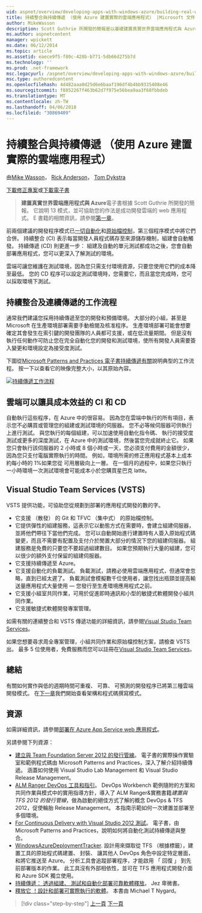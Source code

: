 ```yaml
---
uid: aspnet/overview/developing-apps-with-windows-azure/building-real-world-cloud-apps-with-windows-azure/continuous-integration-and-continuous-delivery
title: 持續整合與持續傳遞 （使用 Azure 建置實際的雲端應用程式） |Microsoft 文件
author: MikeWasson
description: Scott Guthrie 所開發的簡報是以基礎建置真實世界雲端應用程式與 Azure 的電子書。 它說明 13 模式和做法，他可以...
ms.author: aspnetcontent
manager: wpickett
ms.date: 06/12/2014
ms.topic: article
ms.assetid: eaece9f5-f80c-428b-b771-5db66d275b7d
ms.technology: ''
ms.prod: .net-framework
msc.legacyurl: /aspnet/overview/developing-apps-with-windows-azure/building-real-world-cloud-apps-with-windows-azure/continuous-integration-and-continuous-delivery
msc.type: authoredcontent
ms.openlocfilehash: 4d482aaa0d25d6e6baaf196df4b4bb9335408e46
ms.sourcegitcommit: f8852267f463b62d7f975e56bea9aa3f68fbbdeb
ms.translationtype: MT
ms.contentlocale: zh-TW
ms.lasthandoff: 04/06/2018
ms.locfileid: "30869409"
---
```

<a name="continuous-integration-and-continuous-delivery-building-real-world-cloud-apps-with-azure"></a>持續整合與持續傳遞 （使用 Azure 建置實際的雲端應用程式）
====================
由[Mike Wasson](https://github.com/MikeWasson)， [Rick Anderson](https://github.com/Rick-Anderson)， [Tom Dykstra](https://github.com/tdykstra)

[下載修正專案](http://code.msdn.microsoft.com/Fix-It-app-for-Building-cdd80df4)或[下載電子書](http://blogs.msdn.com/b/microsoft_press/archive/2014/07/23/free-ebook-building-cloud-apps-with-microsoft-azure.aspx)

> **建置真實世界雲端應用程式與 Azure**電子書根據 Scott Guthrie 所開發的簡報。 它說明 13 模式，並可協助您的作法是成功開發雲端的 web 應用程式。 E 書籍的相關資訊，請參閱[第一章](introduction.md)。


前兩個建議的開發程序模式已[一切自動化](automate-everything.md)和[原始檔控制](source-control.md)，第三個程序模式中將它們合併。 持續整合 (CI) 表示每當開發人員程式碼存至來源儲存機制，組建會自動觸發。 持續傳遞 (CD) 則更進一步： 組建及自動的單元測試都成功之後，您會自動部署應用程式，您可以更深入了解測試的環境。

雲端可讓您維護在測試環境，因為您只需支付環境資源，只要您使用它們的成本降至最低。 您的 CD 程序可以設定測試環境時，您需要它，而且當您完成時，您可以採取環境下測試。

## <a name="continuous-integration-and-continuous-delivery-workflow"></a>持續整合及連續傳遞的工作流程

通常我們建議您採用持續傳遞至您的開發和預備環境。 大部分的小組，甚至是 Microsoft 在生產環境部署需要手動檢閱及核准程序。 生產環境部署可能會想要確定其會發生在索引鍵的開發團隊的人員都可支援，或在低流量期間。 但是沒有執行任何動作可防止您在完全自動化您的開發和測試環境，使所有開發人員需要簽入變更和環境設定為接受度測試。

下圖從[Microsoft Patterns and Practices 電子書持續傳遞有關](http://aka.ms/ReleasePipeline)說明典型的工作流程。 按一下以查看它的映像完整大小，以其原始內容。

[![持續傳遞工作流程](continuous-integration-and-continuous-delivery/_static/image1.png)](https://msdn.microsoft.com/library/dn449955.aspx)

## <a name="how-the-cloud-enables-cost-effective-ci-and-cd"></a>雲端可以讓具成本效益的 CI 和 CD

自動執行這些程序，在 Azure 中的很容易。 因為您在雲端中執行的所有項目，表示您不必購買或管理您的組建或測試環境的伺服器。 您不必等候伺服器可供執行上進行測試。 與您執行的每個組建，可以加速使用自動化指令碼、 執行的接受度測試或更多的深度測試，在 Azure 中的測試環境，然後當您完成就終止它。 如果您只會執行該伺服器的 2 小時或 8 個小時或一天，您必須支付費用的金額很少，因為您只支付電腦實際執行的時間。 例如，環境所需的修正應用程式基本上成本約每小時的 1%如果您從 可用層級向上一層。 在一個月的過程中，如果您只執行一小時環境一次測試環境會可能成本小於您購買星巴克 latte。

## <a name="visual-studio-team-services-vsts"></a>Visual Studio Team Services (VSTS)

VSTS 提供功能，可協助您從規劃到部署的應用程式開發的數的字。

- 它支援 （散發） 的 Git 和 TFVC （集中式） 的原始檔控制。
- 它提供彈性的組建服務，這表示它以動態方式在需要時，會建立組建伺服器，並將他們帶往下當他們完成。 您可以自動開始進行建置時有人簽入原始程式碼變更，而且不需要有配置及支付介於閒置大部分的情況下您的組建伺服器。 組建服務是免費的只要您不要超過組建數目。 如果您預期執行大量的組建，您可以很少的額外支付保留的組建伺服器。
- 它支援持續傳遞至 Azure。
- 它支援自動化的負載測試。 負載測試，請務必使用雲端應用程式，但通常會忽略，直到已經太遲了。 負載測試會模擬數千位使用者，讓您找出瓶頸並提高輸送量應用程式大量使用 — 您發行至生產環境應用程式之前。
- 它支援小組室共同作業，可用於促進即時通訊和小型的敏捷式軟體開發小組共同作業。
- 它支援敏捷式軟體開發專案管理。


如需有關的連續整合和 VSTS 傳遞功能的詳細資訊，請參閱[Visual Studio Team Services](https://www.visualstudio.com/team-services/)。

如果您想要尋求周全專案管理，小組共同作業和原始檔控制方案，請檢查 VSTS 出。 最多 5 位使用者，免費服務而您可以註冊在[Visual Studio Team Services](https://www.visualstudio.com/team-services/)。

## <a name="summary"></a>總結

有關如何實作與低的週期時間可重複、 可靠、 可預測的開發程序已將第三種雲端開發模式。 在[下一章](web-development-best-practices.md)我們開始查看架構和程式碼撰寫模式。

## <a name="resources"></a>資源

如需詳細資訊，請參閱[部署在 Azure App Service web 應用程式](https://azure.microsoft.com/documentation/articles/web-sites-deploy/)。

另請參閱下列資源：

- [建立與 Team Foundation Server 2012 的發行管線](http://aka.ms/ReleasePipeline)。 電子書的實際操作實驗室和範例程式碼由 Microsoft Patterns and Practices，深入了解介紹持續傳遞。 涵蓋如何使用 Visual Studio Lab Management 和 Visual Studio Release Management。
- [ALM Ranger DevOps 工具和指引](https://aka.ms/vsarsolutions/)。 DevOps Workbench 範例隨附的方案和共同作業與模式中的實用指導方針，導入了 ALM Ranger&amp;實務書籍*建置與 TFS 2012 的發行管線*，做為啟動的絕佳方式了解的概念 DevOps &amp; TFS 2012，促使輪胎 Release Management。 本指南示範如何一次建置並部署至多個環境。
- [For Continuous Delivery with Visual Studio 2012 測試](https://msdn.microsoft.com/library/jj159345.aspx)。 電子書，由 Microsoft Patterns and Practices，說明如何將自動化測試持續傳遞與整合。
- [WindowsAzureDeploymentTracker](https://github.com/RyanTBerry/WindowsAzureDeploymentTracker). 設計用來擷取從 TFS （根據標籤），建置工具的原始程式碼建置、 封裝、 讓其他人 DevOps 角色中設定特定層面，和將它推送至 Azure。 分析工具會追蹤部署程序，才能啟用 「 回復 」 到先前部署版本的作業。 此工具沒有外部相依性，並可在 TFS 應用程式開發介面和 Azure SDK 獨立使用。
- [持續傳遞： 透過組建、 測試和自動化部署可靠軟體釋放](https://www.amazon.com/Continuous-Delivery-Deployment-Automation-Addison-Wesley/dp/0321601912/ref=sr_1_1?s=books&amp;ie=UTF8&amp;qid=1377126361)。 Jez 卑微書。
- [釋放它 ！設計和部署可實際執行的軟體](https://www.amazon.com/Release-It-Production-Ready-Pragmatic-Programmers/dp/0978739213)。 本書由 Michael T Nygard。

> [!div class="step-by-step"]
> [上一頁](source-control.md)
> [下一頁](web-development-best-practices.md)
